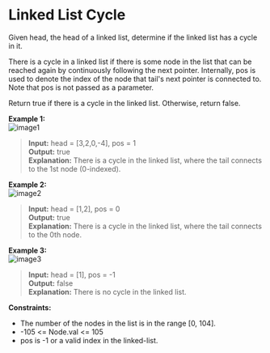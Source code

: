 # Linked List Cycle

Given head, the head of a linked list, determine if the linked list has a cycle in it.

There is a cycle in a linked list if there is some node in the list that can be reached again by continuously following the next pointer. Internally, pos is used to denote the index of the node that tail's next pointer is connected to. Note that pos is not passed as a parameter.

Return true if there is a cycle in the linked list. Otherwise, return false.

 

**Example 1:**  
![image1](https://assets.leetcode.com/uploads/2018/12/07/circularlinkedlist.png)
> **Input:** head = [3,2,0,-4], pos = 1  
> **Output:** true  
> **Explanation:** There is a cycle in the linked list, where the tail connects to the 1st node (0-indexed).

**Example 2:**  
![image2](https://assets.leetcode.com/uploads/2018/12/07/circularlinkedlist_test2.png)
> **Input:** head = [1,2], pos = 0  
> **Output:** true  
> **Explanation:** There is a cycle in the linked list, where the tail connects to the 0th node.

**Example 3:**  
![image3](https://assets.leetcode.com/uploads/2018/12/07/circularlinkedlist_test3.png)
> **Input:** head = [1], pos = -1  
> **Output:** false  
> **Explanation:** There is no cycle in the linked list.
 

**Constraints:**
  * The number of the nodes in the list is in the range [0, 104].
  * -105 <= Node.val <= 105
  * pos is -1 or a valid index in the linked-list.

